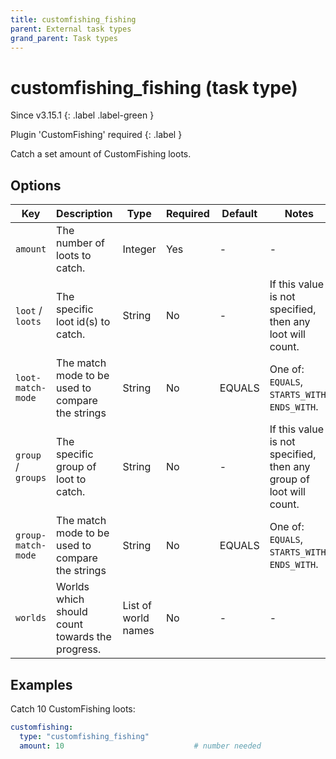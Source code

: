 ```yaml
---
title: customfishing_fishing
parent: External task types
grand_parent: Task types
---
```


# customfishing_fishing (task type)

Since v3.15.1
{: .label .label-green }

Plugin 'CustomFishing' required
{: .label }

Catch a set amount of CustomFishing loots.

## Options

| Key                | Description                                      | Type                | Required | Default | Notes                                                              |
|--------------------|--------------------------------------------------|---------------------|----------|---------|--------------------------------------------------------------------|
| `amount`           | The number of loots to catch.                    | Integer             | Yes      | \-      | \-                                                                 |
| `loot` / `loots`   | The specific loot id(s) to catch.                | String              | No       | \-      | If this value is not specified, then any loot will count.          |
| `loot-match-mode`  | The match mode to be used to compare the strings | String              | No       | EQUALS  | One of: `EQUALS`, `STARTS_WITH`, `ENDS_WITH`.                      |
| `group` / `groups` | The specific group of loot to catch.             | String              | No       | \-      | If this value is not specified, then any group of loot will count. |
| `group-match-mode` | The match mode to be used to compare the strings | String              | No       | EQUALS  | One of: `EQUALS`, `STARTS_WITH`, `ENDS_WITH`.                      |
| `worlds`           | Worlds which should count towards the progress.  | List of world names | No       | \-      | \-                                                                 |

## Examples

Catch 10 CustomFishing loots:

```yaml
customfishing:
  type: "customfishing_fishing"
  amount: 10                             # number needed
```
